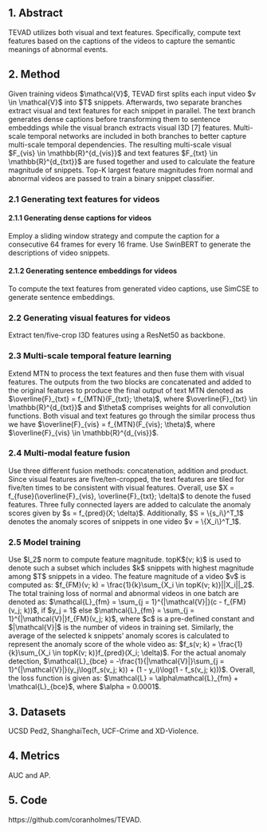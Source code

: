 <h2>1. Abstract</h2>
TEVAD utilizes both visual and text features. Specifically, compute text features based on the captions of the videos to capture the semantic meanings of abnormal events.
<h2>2. Method</h2>
Given training videos $\mathcal{V}$, TEVAD first splits each input video $v \in \mathcal{V}$ into $T$ snippets. Afterwards, two separate branches extract visual and text features for each snippet in parallel. The text branch generates dense captions before transforming them to sentence embeddings while the visual branch extracts visual I3D [7] features. Multi-scale temporal networks are included in both branches to better capture multi-scale temporal dependencies. The resulting multi-scale visual $F_{vis} \in \mathbb{R}^{d_{vis}}$ and text features $F_{txt} \in \mathbb{R}^{d_{txt}}$ are fused together and used to calculate the feature magnitude of snippets. Top-K largest feature magnitudes from normal and abnormal videos are passed to train a binary snippet classifier.
<h3>2.1 Generating text features for videos</h3>
<h4>2.1.1 Generating dense captions for videos</h4>
Employ a sliding window strategy and compute the caption for a consecutive 64 frames for every 16 frame. Use SwinBERT to generate the descriptions of video snippets.
<h4>2.1.2 Generating sentence embeddings for videos</h4>
To compute the text features from generated video captions, use SimCSE to generate sentence embeddings.
<h3>2.2 Generating visual features for videos</h3>
Extract ten/five-crop I3D features using a ResNet50 as backbone.
<h3>2.3 Multi-scale temporal feature learning</h3>
Extend MTN to process the text features and then fuse them with visual features. The outputs from the two blocks are concatenated and added to the original features to produce the final output of text MTN denoted as $\overline{F}_{txt} = f_{MTN}(F_{txt}; \theta)$, where $\overline{F}_{txt} \in \mathbb{R}^{d_{txt}}$ and $\theta$ comprises weights for all convolution functions. Both visual and text features go through the similar process thus we have $\overline{F}_{vis} = f_{MTN}(F_{vis}; \theta)$, where $\overline{F}_{vis} \in \mathbb{R}^{d_{vis}}$.
<h3>2.4 Multi-modal feature fusion</h3>
Use three different fusion methods: concatenation, addition and product. Since visual features are five/ten-cropped, the text features are tiled for five/ten times to be consistent with visual features. Overall, use $X = f_{fuse}(\overline{F}_{vis}, \overline{F}_{txt}; \delta)$ to denote the fused features. Three fully connected layers are added to calculate the anomaly scores given by $s = f_{pred}(X; \delta)$. Additionally, $S = \{s_i\}^T_1$ denotes the anomaly scores of snippets in one video $v = \{X_i\}^T_1$.
<h3>2.5 Model training</h3>
Use $l_2$ norm to compute feature magnitude. topK$(v; k)$ is used to denote such a subset which includes $k$ snippets with highest magnitude among $T$ snippets in a video. The feature magnitude of a video $v$ is computed as: $f_{FM}(v; k) = \frac{1}{k}\sum_{X_i \in topK(v; k)}||X_i||_2$. The total training loss of normal and abnormal videos in one batch are denoted as: $\mathcal{L}_{fm} = \sum_{j = 1}^{|\mathcal{V}|}(c - f_{FM}(v_j; k))$, if $y_j = 1$ else $\mathcal{L}_{fm} = \sum_{j = 1}^{|\mathcal{V}|}f_{FM}(v_j; k)$, where $c$ is a pre-defined constant and $|\mathcal{V}|$ is the number of videos in training set. Similarly, the average of the selected k snippets’ anomaly scores is calculated to represent the anomaly score of the whole video as: $f_s(v; k) = \frac{1}{k}\sum_{X_i \in topK(v; k)}f_{pred}(X_i; \delta)$. For the actual anomaly detection, $\mathcal{L}_{bce} = -\frac{1}{|\mathcal{V}|}\sum_{j = 1}^{|\mathcal{V}|}(y_j\log(f_s(v_j; k)) + (1 - y_i)\log(1 - f_s(v_j; k)))$. Overall, the loss function is given as: $\mathcal{L} = \alpha\mathcal{L}_{fm} + \mathcal{L}_{bce}$, where $\alpha = 0.0001$.
<h2>3. Datasets</h2>
UCSD Ped2, ShanghaiTech, UCF-Crime and XD-Violence.
<h2>4. Metrics</h2>
AUC and AP.
<h2>5. Code</h2>
https://github.com/coranholmes/TEVAD.
